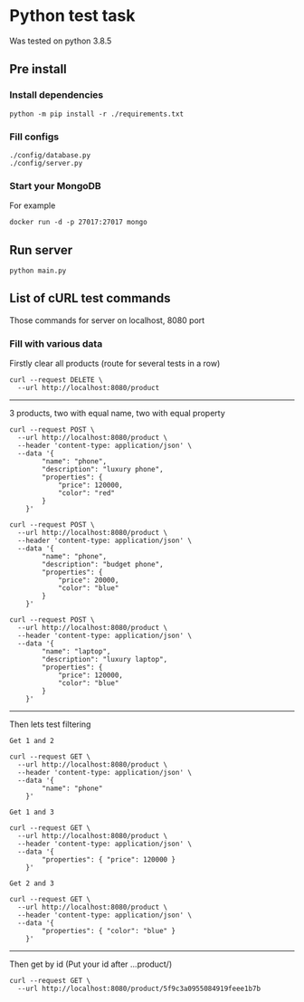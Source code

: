 # Python test task

Was tested on python 3.8.5

## Pre install
### Install dependencies
```
python -m pip install -r ./requirements.txt
```

### Fill configs
```
./config/database.py
./config/server.py
```

### Start your MongoDB
For example
```
docker run -d -p 27017:27017 mongo
```

## Run server
```
python main.py
```

## List of cURL test commands
Those commands for server on localhost, 8080 port
### Fill with various data
Firstly clear all products (route for several tests in a row)
```
curl --request DELETE \
  --url http://localhost:8080/product
```
---------------------------------------------
3 products, two with equal name, two with equal property
```
curl --request POST \
  --url http://localhost:8080/product \
  --header 'content-type: application/json' \
  --data '{
        "name": "phone",
        "description": "luxury phone",
        "properties": {
            "price": 120000,
            "color": "red"
        }
    }'

curl --request POST \
  --url http://localhost:8080/product \
  --header 'content-type: application/json' \
  --data '{
        "name": "phone",
        "description": "budget phone",
        "properties": {
            "price": 20000,
            "color": "blue"
        }
    }'

curl --request POST \
  --url http://localhost:8080/product \
  --header 'content-type: application/json' \
  --data '{
        "name": "laptop",
        "description": "luxury laptop",
        "properties": {
            "price": 120000,
            "color": "blue"
        }
    }'
``` 
-------------------------
Then lets test filtering
```
Get 1 and 2
```
```
curl --request GET \
  --url http://localhost:8080/product \
  --header 'content-type: application/json' \
  --data '{
        "name": "phone"
    }'
```
```
Get 1 and 3
```
```
curl --request GET \
  --url http://localhost:8080/product \
  --header 'content-type: application/json' \
  --data '{
        "properties": { "price": 120000 }
    }'
```
```
Get 2 and 3
```
```
curl --request GET \
  --url http://localhost:8080/product \
  --header 'content-type: application/json' \
  --data '{
        "properties": { "color": "blue" }
    }'
```

--------------------------
Then get by id (Put your id after ...product/)
```
curl --request GET \
  --url http://localhost:8080/product/5f9c3a0955084919feee1b7b
```
